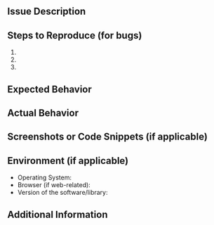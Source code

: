 ## Issue Description

<!-- Describe the issue you're facing or the feature you're requesting -->

## Steps to Reproduce (for bugs)

<!-- If this is a bug report, provide a clear set of steps to reproduce the issue -->

1. 
2. 
3. 

## Expected Behavior

<!-- Describe what you expected to happen -->

## Actual Behavior

<!-- Describe what actually happened -->

## Screenshots or Code Snippets (if applicable)

<!-- If relevant, include screenshots or code snippets to provide context -->

## Environment (if applicable)

- Operating System: 
- Browser (if web-related): 
- Version of the software/library: 

## Additional Information

<!-- Include any other relevant information about the issue -->
